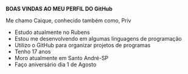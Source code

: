 **BOAS VINDAS AO MEU PERFIL DO GitHub**

Me chamo Caique, conhecido também como, Priv

* Estudo atualmente no Rubens
* Estou me desenvolvendo em algumas linguagens de programação
* Utilizo o GitHub para organizar projetos de programas
* Tenho 17 anos
* Moro atualmente em Santo André-SP
* Faço aniversário dia 1 de Agosto
